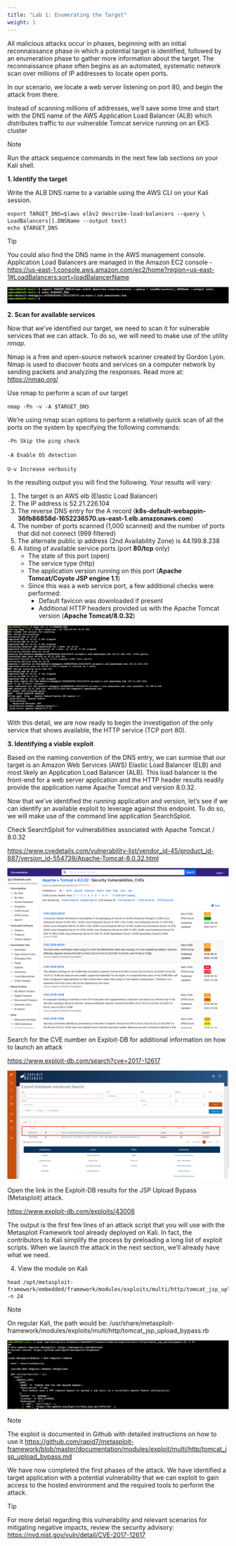 ```yaml
---
title: "Lab 1: Enumerating the Target"
weight: 1
---
```


All malicious attacks occur in phases, beginning with an initial reconnaissance phase in which a potential target is identified, followed by an enumeration phase to gather more information about the target. The reconnaissance phase often begins as an automated, systematic network scan over millions of IP addresses to locate open ports.

In our scenario, we locate a web server listening on port 80, and begin the attack from there.

Instead of scanning millions of addresses, we’ll save some time and start with the DNS name of the AWS Application Load Balancer (ALB) which distributes traffic to our vulnerable Tomcat service running on an EKS cluster

> [!NOTE]
> Run the attack sequence commands in the next few lab sections on your Kali shell.

**1. Identify the target**

Write the ALB DNS name to a variable using the AWS CLI on your Kali session.

```shell
export TARGET_DNS=$(aws elbv2 describe-load-balancers --query \ LoadBalancers[].DNSName --output text)
echo $TARGET_DNS
```

> [!TIP]
> You could also find the DNS name in the AWS management console. Application Load Balancers are managed in the Amazon EC2 console - https://us-east-1.console.aws.amazon.com/ec2/home?region=us-east-1#LoadBalancers:sort=loadBalancerName

![Determine the ALB DNS name](/static/img/alb.png)

**2. Scan for available services**

Now that we’ve identified our target, we need to scan it for vulnerable services that we can attack. To do so, we will need to make use of the utility _nmap_.

Nmap is a free and open-source network scanner created by Gordon Lyon. Nmap is used to discover hosts and services on a computer network by sending packets and analyzing the responses. Read more at: https://nmap.org/

Use nmap to perform a scan of our target

```shell
nmap -Pn -v -A $TARGET_DNS
```

We’re using nmap scan options to perform a relatively quick scan of all the ports on the system by specifying the following commands:

```
-Pn Skip the ping check

-A Enable OS detection

U-v Increase verbosity
```

In the resulting output you will find the following. Your results will vary:

1. The target is an AWS elb (Elastic Load Balancer)
1. The IP address is 52.21.226.104
1. The reverse DNS entry for the A record (**k8s-default-webappin-36fb86858d-1652236570.us-east-1.elb.amazonaws.com**)
1. The number of ports scanned (1,000 scanned) and the number of ports that did not connect (999 filtered)
1. The alternate public ip address (2nd Availability Zone) is 44.199.8.238
1. A listing of available service ports (port **80/tcp** only)
   - The state of this port (open)
   - The service type (http)
   - The application version running on this port (**Apache Tomcat/Coyote JSP engine 1.1**)
   - Since this was a web service port, a few additional checks were performed:
     - Default favicon was downloaded if present
     - Additional HTTP headers provided us with the Apache Tomcat version (**Apache Tomcat/8.0.32**)

![Nmap scan results](/static/img/scan.png)

With this detail, we are now ready to begin the investigation of the only service that shows available, the HTTP service (TCP port 80).

**3. Identifying a viable exploit**

Based on the naming convention of the DNS entry, we can surmise that our target is an Amazon Web Services (AWS) Elastic Load Balancer (ELB) and most likely an Application Load Balancer (ALB). This load balancer is the front-end for a web server application and the HTTP header results readily provide the application name Apache Tomcat and version 8.0.32.

Now that we’ve identified the running application and version, let’s see if we can identify an available exploit to leverage against this endpoint. To do so, we will make use of the command line application SearchSploit.

Check SearchSploit for vulnerabilities associated with Apache Tomcat / 8.0.32

https://www.cvedetails.com/vulnerability-list/vendor_id-45/product_id-887/version_id-554739/Apache-Tomcat-8.0.32.html

![Screenshof of cvedetails.com](/static/img/cvedetails.png)

Search for the CVE number on Exploit-DB for additional information on how to launch an attack

https://www.exploit-db.com/search?cve=2017-12617

![Screenshot of exploit-db.com](/static/img/exploit-db.png)

Open the link in the Exploit-DB results for the JSP Upload Bypass (Metasploit) attack.

https://www.exploit-db.com/exploits/43008

The output is the first few lines of an attack script that you will use with the Metasploit Framework tool already deployed on Kali. In fact, the contributors to Kali simplify the process by preloading a long list of exploit scripts. When we launch the attack in the next section, we’ll already have what we need.

4. View the module on Kali

```
head /opt/metasploit-framework/embedded/framework/modules/exploits/multi/http/tomcat_jsp_upload_bypass.rb -n 24
```

> [!NOTE]
> On regular Kali, the path would be: /usr/share/metasploit-framework/modules/exploits/multi/http/tomcat_jsp_upload_bypass.rb

![Kali's built-in Tomcat JSP Upload Bypass](/static/img/kali-exploit.png)

> [!NOTE]
> The exploit is documented in Github with detailed instructions on how to use it https://github.com/rapid7/metasploit-framework/blob/master/documentation/modules/exploit/multi/http/tomcat_jsp_upload_bypass.md

We have now completed the first phases of the attack. We have identified a target application with a potential vulnerability that we can exploit to gain access to the hosted environment and the required tools to perform the attack.

> [!TIP]
> For more detail regarding this vulnerability and relevant scenarios for mitigating negative impacts, review the security advisory: https://nvd.nist.gov/vuln/detail/CVE-2017-12617
